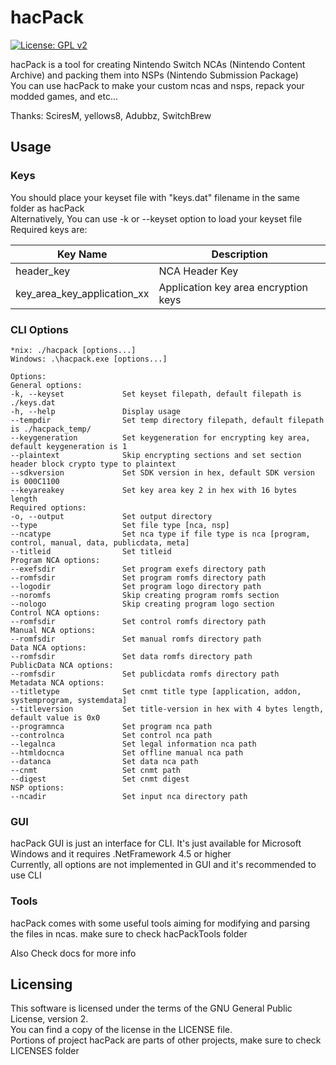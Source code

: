 # hacPack

[![License: GPL v2](https://img.shields.io/badge/License-GPL%20v2-blue.svg)](https://www.gnu.org/licenses/old-licenses/gpl-2.0.en.html)

hacPack is a tool for creating Nintendo Switch NCAs (Nintendo Content Archive) and packing them into NSPs (Nintendo Submission Package)  
You can use hacPack to make your custom ncas and nsps, repack your modded games, and etc...
  
Thanks: SciresM, yellows8, Adubbz, SwitchBrew

## Usage

### Keys

You should place your keyset file with "keys.dat" filename in the same folder as hacPack  
Alternatively, You can use -k or --keyset option to load your keyset file  
Required keys are:  

Key Name | Description
-------- | -----------
header_key | NCA Header Key
key_area_key_application_xx | Application key area encryption keys

### CLI Options  

```
*nix: ./hacpack [options...]  
Windows: .\hacpack.exe [options...]  
  
Options:
General options:  
-k, --keyset             Set keyset filepath, default filepath is ./keys.dat  
-h, --help               Display usage  
--tempdir                Set temp directory filepath, default filepath is ./hacpack_temp/  
--keygeneration          Set keygeneration for encrypting key area, default keygeneration is 1  
--plaintext              Skip encrypting sections and set section header block crypto type to plaintext  
--sdkversion             Set SDK version in hex, default SDK version is 000C1100  
--keyareakey             Set key area key 2 in hex with 16 bytes length  
Required options:  
-o, --output             Set output directory  
--type                   Set file type [nca, nsp]  
--ncatype                Set nca type if file type is nca [program, control, manual, data, publicdata, meta]  
--titleid                Set titleid  
Program NCA options:  
--exefsdir               Set program exefs directory path  
--romfsdir               Set program romfs directory path  
--logodir                Set program logo directory path  
--noromfs                Skip creating program romfs section  
--nologo                 Skip creating program logo section  
Control NCA options:  
--romfsdir               Set control romfs directory path  
Manual NCA options:  
--romfsdir               Set manual romfs directory path  
Data NCA options:  
--romfsdir               Set data romfs directory path  
PublicData NCA options:  
--romfsdir               Set publicdata romfs directory path  
Metadata NCA options:  
--titletype              Set cnmt title type [application, addon, systemprogram, systemdata]  
--titleversion           Set title-version in hex with 4 bytes length, default value is 0x0  
--programnca             Set program nca path  
--controlnca             Set control nca path  
--legalnca               Set legal information nca path  
--htmldocnca             Set offline manual nca path  
--datanca                Set data nca path  
--cnmt                   Set cnmt path  
--digest                 Set cnmt digest  
NSP options:  
--ncadir                 Set input nca directory path  
```

### GUI

hacPack GUI is just an interface for CLI. It's just available for Microsoft Windows and it requires .NetFramework 4.5 or higher  
Currently, all options are not implemented in GUI and it's recommended to use CLI  

### Tools

hacPack comes with some useful tools aiming for modifying and parsing the files in ncas. make sure to check hacPackTools folder  

Also Check docs for more info  

## Licensing

This software is licensed under the terms of the GNU General Public License, version 2.  
You can find a copy of the license in the LICENSE file.  
Portions of project hacPack are parts of other projects, make sure to check LICENSES folder
